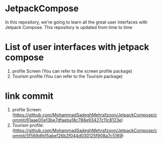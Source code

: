 # JetpackCompose
In this repository, we're going to learn all the great user interfaces with Jetpack Compose. 
 This repository is updated from time to time

# List of user interfaces with jetpack compose
 1. profile Screen (You can refer to the screen profile package)
 2. Tourism profile (You can refer to the Tourism package)
 # link commit 
  1. profile Screen: (https://github.com/MohammadSadeghMehrafzoon/JetpackCompose/commit/61aae00e13be7dfaeba18c788e93427c11c8123e)
  2. Tourism profile: (https://github.com/MohammadSadeghMehrafzoon/JetpackCompose/commit/5f569dfe15abef26b2f044d030125f908a7c5169)


